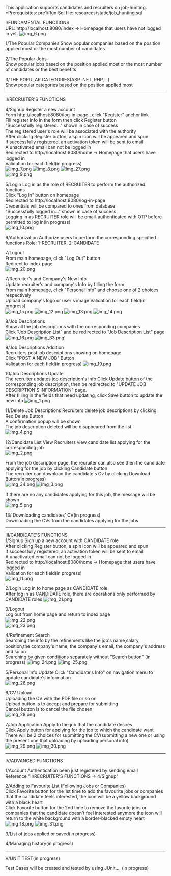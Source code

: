 This application supports candidates and recruiters on job-hunting.
*Prerequisites:
pre1/Run Sql file: resources/static/job_hunting.sql

I/FUNDAMENTAL FUNCTIONS  
URL: http://localhost:8080/index -> Homepage that users have not logged in yet.
![img_6.png](img_6.png)

1/The Popular Companies
Show popular companies based on the position applied most or the most number of candidates  

2/The Popular Jobs  
Show popular jobs based on the position applied most or the most number of candidates or the best benefits

3/THE POPULAR CATEGORIES(ASP .NET, PHP,...)  
Show popular categories based on the position applied most  

---
II/RECRUITER'S FUNCTIONS  

4/Signup
Register a new account  
Form http://localhost:8080/log-in-page , click "Register" anchor link   
Fill register info in the form then click Register button  
"Successfully registered..." shown in case of success  
The registered user's role will be associated with the authority  
After clicking Register button, a spin icon will be appeared and spun  
If successfully registered, an activation token will be sent to email  
A unactivated email can not be logged in  
Redirected to http://localhost:8080/home -> Homepage that users have logged in  
Validation for each field(in progress)  
![img_7.png](img_7.png)
![img_8.png](img_8.png)
![img_27.png](img_27.png)  
![img_9.png](img_9.png)

5/Login
Log in as the role of RECRUITER to perform the authorized functions   
Click "Log in" button on homepage  
Redirected to http://localhost:8080/log-in-page  
Credentials will be compared to ones from database  
"Successfully logged in..." shown in case of success  
Logging in as RECRUITER role will be email-authenticated with OTP before permitted to log in(in progress)   
![img_10.png](img_10.png)

6/Authorization
Authorize users to perform the corresponding specified functions
Role: 1-RECRUITER, 2-CANDIDATE

7/Logout  
From main homepage, click "Log Out" button  
Redirect to index page  
![img_20.png](img_20.png)

7/Recruiter's and Company's New Info  
Update recruiter's and company's Info by filling the form  
From main homepage, click "Personal Info" and choose one of 2 choices respectively  
Upload company's logo or user's image
Validation for each field(in progress)  
![img_15.png](img_15.png)
![img_12.png](img_12.png)
![img_13.png](img_13.png)
![img_14.png](img_14.png)

8/Job Descriptions  
Show all the job descriptions with the corresponding companies  
Click "Job Description List" and be redirected to "Job Description List" page  
![img_16.png](img_16.png)
![img_33.png](img_33.png)!

9/Job Descriptions Addition  
Recruiters post job descriptions showing on homepage  
Click "POST A NEW JOB" Button  
Validation for each field(in progress)
![img_19.png](img_19.png)  

10/Job Descriptions Update  
The recruiter updates job description's info
Click Update button of the corresponding job description, then be redirected to "UPDATE JOB DESCRIPTION'S INFORMATION" page.    
After filling in the fields that need updating, click Save button to update the new info
![img_1.png](img_1.png)    

11/Delete Job Descriptions 
Recruiters delete job descriptions by clicking Red Delete Button  
A confirmation popup will be shown  
The job description deleted will be disappeared from the list  
![img_4.png](img_4.png)

12/Candidate List View
Recruiters view candidate list applying for the corresponding job  
![img_2.png](img_2.png)  

From the job description page, the recruiter can also see then the candidate applying for the job by clicking Candidate button  
The recruiter can download the candidate's Cv by clicking Download Button(in progress)  
![img_34.png](img_34.png)
![img_3.png](img_3.png)

If there are no any candidates applying for this job, the message will be shown  
![img_5.png](img_5.png)


13/ Downloading candidates' CV(in progress)  
Downloading the CVs from the candidates applying for the jobs

---
III/CANDIDATE'S FUNCTIONS  
1/Signup 
Sign up a new account with CANDIDATE role  
After clicking Register button, a spin icon will be appeared and spun  
If successfully registered, an activation token will be sent to email  
A unactivated email can not be logged in  
Redirected to http://localhost:8080/home -> Homepage that users have logged in  
Validation for each field(in progress)  
![img_11.png](img_11.png)  

2/Login 
Log in to home page as CANDIDATE role  
After log in as CANDIDATE role, there are operations only performed by CANDIDATE roles
![img_21.png](img_21.png)  

3/Logout  
Log out from home page and return to index page  
![img_22.png](img_22.png)  
![img_23.png](img_23.png)  

4/Refinement Search  
Searching the info by the refinements like the job's name,salary, position,the company's name, the company's email, the company's address and so on  
Searching by given conditions separately without "Search button" (in progress)
![img_24.png](img_24.png)
![img_25.png](img_25.png)

5/Personal Info Update 
Click "Candidate's Info" on navigation menu to update candidate's information  
![img_26.png](img_26.png)

6/CV Upload  
Uploading the CV with the PDF file or so on  
Upload button is to accept and prepare for submitting  
Cancel button is to cancel the file chosen  
![img_28.png](img_28.png)

7/Job Application 
Apply to the job that the candidate desires  
Click Apply button for applying for the job to which the candidate want  
There will be 2 choices for submitting the CV(submitting a new one or using the present one that uploading by uploading personal info)  
![img_29.png](img_29.png)
![img_30.png](img_30.png)

---
IV/ADVANCED FUNCTIONS  

1/Account Authentication been just registered by sending email  
Reference "II/RECRUITER'S FUNCTIONS -> 4/Signup"  

2/Adding to Favourite List (Following Jobs or Companies)  
Click Favorite button for the 1st time to add the favourite jobs or companies that the candidate feels interested, the icon will be a yellow background with a black heart  
Click Favorite button for the 2nd time to remove the favorite jobs or companies that the candidate doesn't feel interested anymore the icon will return to the white background with a border-blacked empty heart  
![img_18.png](img_18.png)
![img_31.png](img_31.png)

3/List of jobs applied or saved(in progress)  

4/Managing history(in progress)

------
V/UNIT TEST(in progress)

Test Cases will be created and tested by using JUnit,... (in progress)
